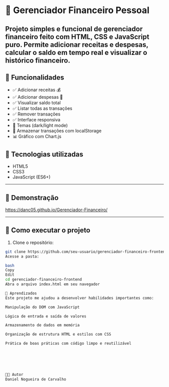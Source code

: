 # 💼 Gerenciador Financeiro Pessoal

Projeto simples e funcional de **gerenciador financeiro** feito com **HTML, CSS e JavaScript puro**. Permite adicionar receitas e despesas, calcular o saldo em tempo real e visualizar o histórico financeiro.
---
## 🎯 Funcionalidades

- ✅ Adicionar receitas 💰
- ✅ Adicionar despesas 💸
- ✅ Visualizar saldo total
- ✅ Listar todas as transações
- ✅ Remover transações
- ✅ Interface responsiva
- 🎨 Temas (dark/light mode)
- 💾 Armazenar transações com localStorage
- 📊 Gráfico com Chart.js


## 🧪 Tecnologias utilizadas

- HTML5
- CSS3
- JavaScript (ES6+)

---

## 📸 Demonstração
https://danc05.github.io/Gerenciador-Financeiro/

---

## 🔧 Como executar o projeto

1. Clone o repositório:

```bash
git clone https://github.com/seu-usuario/gerenciador-financeiro-frontend.git
Acesse a pasta:

bash
Copy
Edit
cd gerenciador-financeiro-frontend
Abra o arquivo index.html em seu navegador

🧠 Aprendizados
Este projeto me ajudou a desenvolver habilidades importantes como:

Manipulação do DOM com JavaScript

Lógica de entrada e saída de valores

Armazenamento de dados em memória

Organização de estrutura HTML e estilos com CSS

Prática de boas práticas com código limpo e reutilizável






👨‍💻 Autor
Daniel Nogueira de Carvalho
